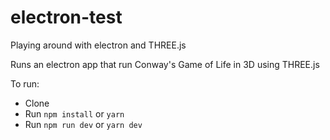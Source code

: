 # electron-test
Playing around with electron and THREE.js

Runs an electron app that run Conway's Game of Life in 3D using THREE.js

To run:
- Clone
- Run `npm install` or `yarn`
- Run `npm run dev` or `yarn dev`
